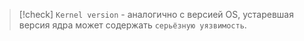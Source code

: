 > [!check]
> `Kernel version` - аналогично с версией OS, устаревшая версия ядра может содержать `серьёзную уязвимость`.

